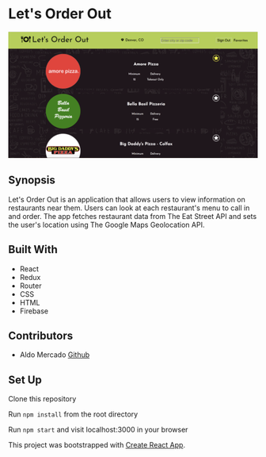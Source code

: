 # Let's Order Out

![Screenshot](https://github.com/amercado1014/lets-go-out/blob/master/src/images/lets-order-out.png)

## Synopsis

Let's Order Out is an application that allows users to view information on restaurants near them. Users can look at each restaurant's menu to call in and order. The app fetches restaurant data from The Eat Street API and sets the user's location using The Google Maps Geolocation API.

## Built With
* React
* Redux
* Router
* CSS
* HTML
* Firebase

## Contributors

* Aldo Mercado [Github](https://github.com/amercado1014)

## Set Up

Clone this repository

Run `npm install` from the root directory

Run `npm start` and visit localhost:3000 in your browser

This project was bootstrapped with [Create React App](https://github.com/facebookincubator/create-react-app).
